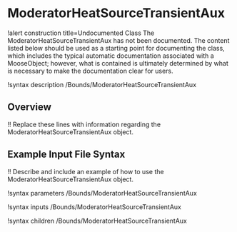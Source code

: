 # ModeratorHeatSourceTransientAux

!alert construction title=Undocumented Class
The ModeratorHeatSourceTransientAux has not been documented. The content listed below should be used as a starting point for
documenting the class, which includes the typical automatic documentation associated with a
MooseObject; however, what is contained is ultimately determined by what is necessary to make the
documentation clear for users.

!syntax description /Bounds/ModeratorHeatSourceTransientAux

## Overview

!! Replace these lines with information regarding the ModeratorHeatSourceTransientAux object.

## Example Input File Syntax

!! Describe and include an example of how to use the ModeratorHeatSourceTransientAux object.

!syntax parameters /Bounds/ModeratorHeatSourceTransientAux

!syntax inputs /Bounds/ModeratorHeatSourceTransientAux

!syntax children /Bounds/ModeratorHeatSourceTransientAux

